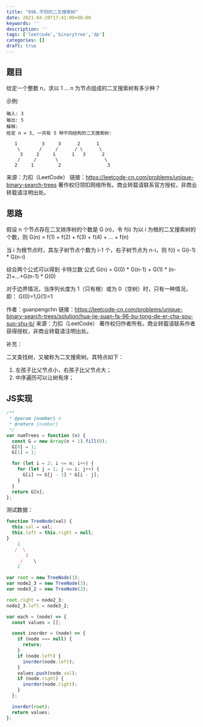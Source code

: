 ```yaml
---
title: "096.不同的二叉搜索树"
date: 2021-04-20T17:41:09+08:00
keywords: ''
description: ''
tags: ['leetcode','binarytree','dp']
categories: []
draft: true
---
```


## 题目

给定一个整数 n，求以 1 ... n 为节点组成的二叉搜索树有多少种？

示例:
```
输入: 3
输出: 5
解释:
给定 n = 3, 一共有 5 种不同结构的二叉搜索树:

   1         3     3      2      1
    \       /     /      / \      \
     3     2     1      1   3      2
    /     /       \                 \
   2     1         2                 3
```

来源：力扣（LeetCode）
链接：https://leetcode-cn.com/problems/unique-binary-search-trees
著作权归领扣网络所有。商业转载请联系官方授权，非商业转载请注明出处。

## 思路 

假设 n 个节点存在二叉排序树的个数是 G (n)，令 f(i) 为以 i 为根的二叉搜索树的个数，则
G(n) = f(1) + f(2) + f(3) + f(4) + ... + f(n)

当 i 为根节点时，其左子树节点个数为 i-1 个，右子树节点为 n-i，则
f(i) = G(i-1) * G(n-i)

综合两个公式可以得到 卡特兰数 公式
G(n) = G(0) * G(n-1) + G(1) * (n-2)+...+G(n-1) * G(0)

对于边界情况，当序列长度为 1（只有根）或为 0（空树）时，只有一种情况，即：
G(0)=1,G(1)=1

作者：guanpengchn
链接：https://leetcode-cn.com/problems/unique-binary-search-trees/solution/hua-jie-suan-fa-96-bu-tong-de-er-cha-sou-suo-shu-b/
来源：力扣（LeetCode）
著作权归作者所有。商业转载请联系作者获得授权，非商业转载请注明出处。


补充：

二叉查找树，又被称为二叉搜索树。其特点如下：
1. 左孩子比父节点小，右孩子比父节点大；
2. 中序遍历可以让树有序；

## JS实现

```javascript
/**
 * @param {number} n
 * @return {number}
 */
var numTrees = function (n) {
  const G = new Array(n + 1).fill(0);
  G[0] = 1;
  G[1] = 1;

  for (let i = 2; i <= n; i++) {
    for (let j = 1; j <= i; j++) {
      G[i] += G[j - 1] * G[i - j];
    }
  }
  return G[n];
};
```

测试数据：
```javascript
function TreeNode(val) {
  this.val = val;
  this.left = this.right = null;
}
    1
   /  \
       3
     /    \
    2    

var root = new TreeNode(1);
var node2_3 = new TreeNode(3);
var node3_2 = new TreeNode(2);

root.right = node2_3;
node2_3.left = node3_2;

var each = (node) => {
  const values = [];

  const inorder = (node) => {
    if (node === null) {
      return;
    }
    if (node.left) {
      inorder(node.left);
    }
    values.push(node.val);
    if (node.right) {
      inorder(node.right);
    }
  };

  inorder(root);
  return values;
};
```
